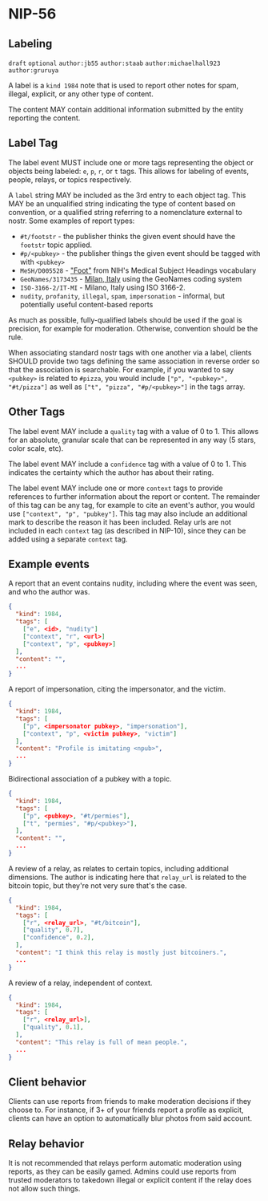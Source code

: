 
NIP-56
======

Labeling
---------

`draft` `optional` `author:jb55` `author:staab` `author:michaelhall923` `author:gruruya`

A label is a `kind 1984` note that is used to report other notes for spam, illegal, explicit, or any other type of content.

The content MAY contain additional information submitted by the entity reporting the content.

Label Tag
----

The label event MUST include one or more tags representing the object or objects being
labeled: `e`, `p`, `r`, or `t` tags. This allows for labeling of events, people, relays,
or topics respectively.

A `label` string MAY be included as the 3rd entry to each object tag. This MAY be an unqualified string indicating the type of content based on convention, or a qualified string referring to a nomenclature external to nostr. Some examples of report types:

- `#t/footstr` - the publisher thinks the given event should have the `footstr` topic applied.
- `#p/<pubkey>` - the publisher things the given event should be tagged with with `<pubkey>`
- `MeSH/D005528` - ["Foot"](https://meshb.nlm.nih.gov/record/ui?ui=D005528) from NIH's Medical Subject Headings vocabulary
- `GeoNames/3173435` - [Milan, Italy](https://www.geonames.org/3173435/milan.html) using the GeoNames coding system
- `ISO-3166-2/IT-MI` - Milano, Italy using ISO 3166-2.
- `nudity`, `profanity`, `illegal`, `spam`, `impersonation` - informal, but potentially useful content-based reports

As much as possible, fully-qualified labels should be used if the goal is precision, for
example for moderation. Otherwise, convention should be the rule.

When associating standard nostr tags with one another via a label, clients SHOULD provide
two tags defining the same association in reverse order so that the association is searchable.
For example, if you wanted to say `<pubkey>` is related to `#pizza`, you would include
`["p", "<pubkey>", "#t/pizza"]` as well as `["t", "pizza", "#p/<pubkey>"]` in the tags array.

Other Tags
-----

The label event MAY include a `quality` tag with a value of 0 to 1. This allows for an
absolute, granular scale that can be represented in any way (5 stars, color scale, etc).

The label event MAY include a `confidence` tag with a value of 0 to 1. This indicates the certainty which the author has about their rating.

The label event MAY include one or more `context` tags to provide references to further
information about the report or content. The remainder of this tag can be any tag, for
example to cite an event's author, you would use `["context", "p", "pubkey"]`. This tag may
also include an additional mark to describe the reason it has been included. Relay urls are
not included in each `context` tag (as described in NIP-10), since they can be added using a separate `context` tag.

Example events
--------------

A report that an event contains nudity, including where the event was seen, and who the author was.

```json
{
  "kind": 1984,
  "tags": [
    ["e", <id>, "nudity"]
    ["context", "r", <url>]
    ["context", "p", <pubkey>]
  ],
  "content": "",
  ...
}
```

A report of impersonation, citing the impersonator, and the victim.

```json
{
  "kind": 1984,
  "tags": [
    ["p", <impersonator pubkey>, "impersonation"],
    ["context", "p", <victim pubkey>, "victim"]
  ],
  "content": "Profile is imitating <npub>",
  ...
}
```

Bidirectional association of a pubkey with a topic.

```json
{
  "kind": 1984,
  "tags": [
    ["p", <pubkey>, "#t/permies"],
    ["t", "permies", "#p/<pubkey>"],
  ],
  "content": "",
  ...
}
```

A review of a relay, as relates to certain topics, including additional dimensions. The author
is indicating here that `relay_url` is related to the bitcoin topic, but they're not very sure
that's the case.

```json
{
  "kind": 1984,
  "tags": [
    ["r", <relay_url>, "#t/bitcoin"],
    ["quality", 0.7],
    ["confidence", 0.2],
  ],
  "content": "I think this relay is mostly just bitcoiners.",
  ...
}
```

A review of a relay, independent of context.

```json
{
  "kind": 1984,
  "tags": [
    ["r", <relay_url>],
    ["quality", 0.1],
  ],
  "content": "This relay is full of mean people.",
  ...
}
```

Client behavior
---------------

Clients can use reports from friends to make moderation decisions if they
choose to. For instance, if 3+ of your friends report a profile as explicit,
clients can have an option to automatically blur photos from said account.

Relay behavior
--------------

It is not recommended that relays perform automatic moderation using reports,
as they can be easily gamed. Admins could use reports from trusted moderators to
takedown illegal or explicit content if the relay does not allow such things.
